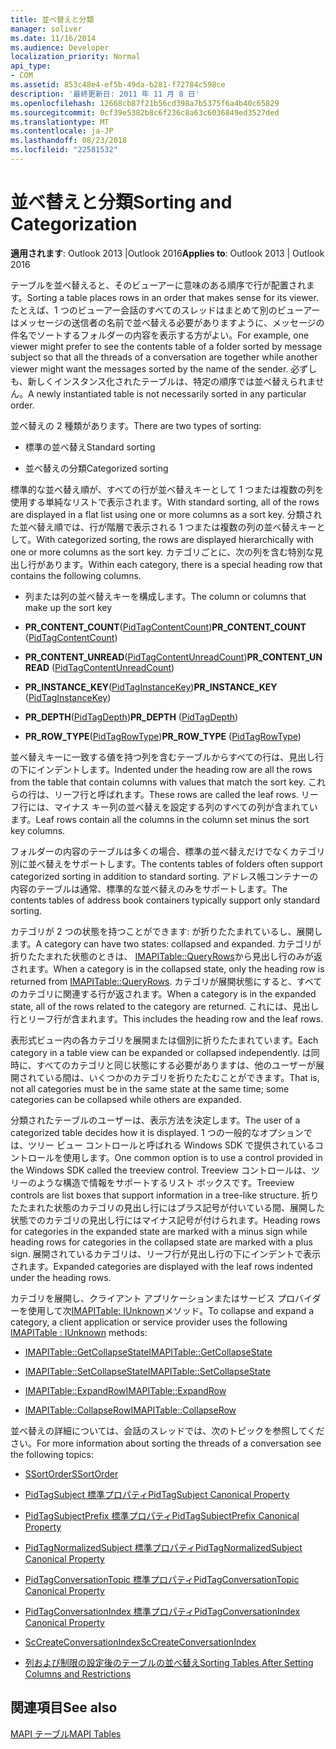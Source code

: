 ```yaml
---
title: 並べ替えと分類
manager: soliver
ms.date: 11/16/2014
ms.audience: Developer
localization_priority: Normal
api_type:
- COM
ms.assetid: 853c48e4-ef5b-49da-b281-f72784c598ce
description: '最終更新日: 2011 年 11 月 8 日'
ms.openlocfilehash: 12668cb87f21b56cd398a7b5375f6a4b40c65829
ms.sourcegitcommit: 0cf39e5382b8c6f236c8a63c6036849ed3527ded
ms.translationtype: MT
ms.contentlocale: ja-JP
ms.lasthandoff: 08/23/2018
ms.locfileid: "22581532"
---
```

# <a name="sorting-and-categorization"></a><span data-ttu-id="5f886-103">並べ替えと分類</span><span class="sxs-lookup"><span data-stu-id="5f886-103">Sorting and Categorization</span></span>

 
  
<span data-ttu-id="5f886-104">**適用されます**: Outlook 2013 |Outlook 2016</span><span class="sxs-lookup"><span data-stu-id="5f886-104">**Applies to**: Outlook 2013 | Outlook 2016</span></span> 
  
<span data-ttu-id="5f886-105">テーブルを並べ替えると、そのビューアーに意味のある順序で行が配置されます。</span><span class="sxs-lookup"><span data-stu-id="5f886-105">Sorting a table places rows in an order that makes sense for its viewer.</span></span> <span data-ttu-id="5f886-106">たとえば、1 つのビューアー会話のすべてのスレッドはまとめて別のビューアーはメッセージの送信者の名前で並べ替える必要がありますように、メッセージの件名でソートするフォルダーの内容を表示する方がよい。</span><span class="sxs-lookup"><span data-stu-id="5f886-106">For example, one viewer might prefer to see the contents table of a folder sorted by message subject so that all the threads of a conversation are together while another viewer might want the messages sorted by the name of the sender.</span></span> <span data-ttu-id="5f886-107">必ずしも、新しくインスタンス化されたテーブルは、特定の順序では並べ替えられません。</span><span class="sxs-lookup"><span data-stu-id="5f886-107">A newly instantiated table is not necessarily sorted in any particular order.</span></span> 
  
<span data-ttu-id="5f886-108">並べ替えの 2 種類があります。</span><span class="sxs-lookup"><span data-stu-id="5f886-108">There are two types of sorting:</span></span>
  
- <span data-ttu-id="5f886-109">標準の並べ替え</span><span class="sxs-lookup"><span data-stu-id="5f886-109">Standard sorting</span></span>
    
- <span data-ttu-id="5f886-110">並べ替えの分類</span><span class="sxs-lookup"><span data-stu-id="5f886-110">Categorized sorting</span></span> 
    
<span data-ttu-id="5f886-111">標準的な並べ替え順が、すべての行が並べ替えキーとして 1 つまたは複数の列を使用する単純なリストで表示されます。</span><span class="sxs-lookup"><span data-stu-id="5f886-111">With standard sorting, all of the rows are displayed in a flat list using one or more columns as a sort key.</span></span> <span data-ttu-id="5f886-112">分類された並べ替え順では、行が階層で表示される 1 つまたは複数の列の並べ替えキーとして。</span><span class="sxs-lookup"><span data-stu-id="5f886-112">With categorized sorting, the rows are displayed hierarchically with one or more columns as the sort key.</span></span> <span data-ttu-id="5f886-113">カテゴリごとに、次の列を含む特別な見出し行があります。</span><span class="sxs-lookup"><span data-stu-id="5f886-113">Within each category, there is a special heading row that contains the following columns.</span></span>
  
- <span data-ttu-id="5f886-114">列または列の並べ替えキーを構成します。</span><span class="sxs-lookup"><span data-stu-id="5f886-114">The column or columns that make up the sort key</span></span>
    
- <span data-ttu-id="5f886-115">**PR_CONTENT_COUNT**([PidTagContentCount](pidtagcontentcount-canonical-property.md))</span><span class="sxs-lookup"><span data-stu-id="5f886-115">**PR_CONTENT_COUNT** ([PidTagContentCount](pidtagcontentcount-canonical-property.md))</span></span>
    
- <span data-ttu-id="5f886-116">**PR_CONTENT_UNREAD**([PidTagContentUnreadCount](pidtagcontentunreadcount-canonical-property.md))</span><span class="sxs-lookup"><span data-stu-id="5f886-116">**PR_CONTENT_UNREAD** ([PidTagContentUnreadCount](pidtagcontentunreadcount-canonical-property.md))</span></span>
    
- <span data-ttu-id="5f886-117">**PR_INSTANCE_KEY**([PidTagInstanceKey](pidtaginstancekey-canonical-property.md))</span><span class="sxs-lookup"><span data-stu-id="5f886-117">**PR_INSTANCE_KEY** ([PidTagInstanceKey](pidtaginstancekey-canonical-property.md))</span></span>
    
- <span data-ttu-id="5f886-118">**PR_DEPTH**([PidTagDepth](pidtagdepth-canonical-property.md))</span><span class="sxs-lookup"><span data-stu-id="5f886-118">**PR_DEPTH** ([PidTagDepth](pidtagdepth-canonical-property.md))</span></span>
    
- <span data-ttu-id="5f886-119">**PR_ROW_TYPE**([PidTagRowType](pidtagrowtype-canonical-property.md))</span><span class="sxs-lookup"><span data-stu-id="5f886-119">**PR_ROW_TYPE** ([PidTagRowType](pidtagrowtype-canonical-property.md))</span></span> 
    
<span data-ttu-id="5f886-120">並べ替えキーに一致する値を持つ列を含むテーブルからすべての行は、見出し行の下にインデントします。</span><span class="sxs-lookup"><span data-stu-id="5f886-120">Indented under the heading row are all the rows from the table that contain columns with values that match the sort key.</span></span> <span data-ttu-id="5f886-121">これらの行は、リーフ行と呼ばれます。</span><span class="sxs-lookup"><span data-stu-id="5f886-121">These rows are called the leaf rows.</span></span> <span data-ttu-id="5f886-122">リーフ行には、マイナス キー列の並べ替えを設定する列のすべての列が含まれています。</span><span class="sxs-lookup"><span data-stu-id="5f886-122">Leaf rows contain all the columns in the column set minus the sort key columns.</span></span> 
  
<span data-ttu-id="5f886-123">フォルダーの内容のテーブルは多くの場合、標準の並べ替えだけでなくカテゴリ別に並べ替えをサポートします。</span><span class="sxs-lookup"><span data-stu-id="5f886-123">The contents tables of folders often support categorized sorting in addition to standard sorting.</span></span> <span data-ttu-id="5f886-124">アドレス帳コンテナーの内容のテーブルは通常、標準的な並べ替えのみをサポートします。</span><span class="sxs-lookup"><span data-stu-id="5f886-124">The contents tables of address book containers typically support only standard sorting.</span></span> 
  
<span data-ttu-id="5f886-125">カテゴリが 2 つの状態を持つことができます: が折りたたまれているし、展開します。</span><span class="sxs-lookup"><span data-stu-id="5f886-125">A category can have two states: collapsed and expanded.</span></span> <span data-ttu-id="5f886-126">カテゴリが折りたたまれた状態のときは、 [IMAPITable::QueryRows](imapitable-queryrows.md)から見出し行のみが返されます。</span><span class="sxs-lookup"><span data-stu-id="5f886-126">When a category is in the collapsed state, only the heading row is returned from [IMAPITable::QueryRows](imapitable-queryrows.md).</span></span> <span data-ttu-id="5f886-127">カテゴリが展開状態にすると、すべてのカテゴリに関連する行が返されます。</span><span class="sxs-lookup"><span data-stu-id="5f886-127">When a category is in the expanded state, all of the rows related to the category are returned.</span></span> <span data-ttu-id="5f886-128">これには、見出し行とリーフ行が含まれます。</span><span class="sxs-lookup"><span data-stu-id="5f886-128">This includes the heading row and the leaf rows.</span></span> 
  
<span data-ttu-id="5f886-129">表形式ビュー内の各カテゴリを展開または個別に折りたたまれています。</span><span class="sxs-lookup"><span data-stu-id="5f886-129">Each category in a table view can be expanded or collapsed independently.</span></span> <span data-ttu-id="5f886-130">は同時に、すべてのカテゴリと同じ状態にする必要がありますは、他のユーザーが展開されている間は、いくつかのカテゴリを折りたたむことができます。</span><span class="sxs-lookup"><span data-stu-id="5f886-130">That is, not all categories must be in the same state at the same time; some categories can be collapsed while others are expanded.</span></span> 
  
<span data-ttu-id="5f886-131">分類されたテーブルのユーザーは、表示方法を決定します。</span><span class="sxs-lookup"><span data-stu-id="5f886-131">The user of a categorized table decides how it is displayed.</span></span> <span data-ttu-id="5f886-132">1 つの一般的なオプションでは、ツリー ビュー コントロールと呼ばれる Windows SDK で提供されているコントロールを使用します。</span><span class="sxs-lookup"><span data-stu-id="5f886-132">One common option is to use a control provided in the Windows SDK called the treeview control.</span></span> <span data-ttu-id="5f886-133">Treeview コントロールは、ツリーのような構造で情報をサポートするリスト ボックスです。</span><span class="sxs-lookup"><span data-stu-id="5f886-133">Treeview controls are list boxes that support information in a tree-like structure.</span></span> <span data-ttu-id="5f886-134">折りたたまれた状態のカテゴリの見出し行にはプラス記号が付いている間、展開した状態でのカテゴリの見出し行にはマイナス記号が付けられます。</span><span class="sxs-lookup"><span data-stu-id="5f886-134">Heading rows for categories in the expanded state are marked with a minus sign while heading rows for categories in the collapsed state are marked with a plus sign.</span></span> <span data-ttu-id="5f886-135">展開されているカテゴリは、リーフ行が見出し行の下にインデントで表示されます。</span><span class="sxs-lookup"><span data-stu-id="5f886-135">Expanded categories are displayed with the leaf rows indented under the heading rows.</span></span> 
  
<span data-ttu-id="5f886-136">カテゴリを展開し、クライアント アプリケーションまたはサービス プロバイダーを使用して次[IMAPITable: IUnknown](imapitableiunknown.md)メソッド。</span><span class="sxs-lookup"><span data-stu-id="5f886-136">To collapse and expand a category, a client application or service provider uses the following [IMAPITable : IUnknown](imapitableiunknown.md) methods:</span></span> 
  
- [<span data-ttu-id="5f886-137">IMAPITable::GetCollapseState</span><span class="sxs-lookup"><span data-stu-id="5f886-137">IMAPITable::GetCollapseState</span></span>](imapitable-getcollapsestate.md)
    
- [<span data-ttu-id="5f886-138">IMAPITable::SetCollapseState</span><span class="sxs-lookup"><span data-stu-id="5f886-138">IMAPITable::SetCollapseState</span></span>](imapitable-setcollapsestate.md)
    
- [<span data-ttu-id="5f886-139">IMAPITable::ExpandRow</span><span class="sxs-lookup"><span data-stu-id="5f886-139">IMAPITable::ExpandRow</span></span>](imapitable-expandrow.md)
    
- [<span data-ttu-id="5f886-140">IMAPITable::CollapseRow</span><span class="sxs-lookup"><span data-stu-id="5f886-140">IMAPITable::CollapseRow</span></span>](imapitable-collapserow.md)
    
<span data-ttu-id="5f886-141">並べ替えの詳細については、会話のスレッドでは、次のトピックを参照してください。</span><span class="sxs-lookup"><span data-stu-id="5f886-141">For more information about sorting the threads of a conversation see the following topics:</span></span>
  
- [<span data-ttu-id="5f886-142">SSortOrder</span><span class="sxs-lookup"><span data-stu-id="5f886-142">SSortOrder</span></span>](ssortorder.md)
    
- [<span data-ttu-id="5f886-143">PidTagSubject 標準プロパティ</span><span class="sxs-lookup"><span data-stu-id="5f886-143">PidTagSubject Canonical Property</span></span>](pidtagsubject-canonical-property.md)
    
- [<span data-ttu-id="5f886-144">PidTagSubjectPrefix 標準プロパティ</span><span class="sxs-lookup"><span data-stu-id="5f886-144">PidTagSubjectPrefix Canonical Property</span></span>](pidtagsubjectprefix-canonical-property.md)
    
- [<span data-ttu-id="5f886-145">PidTagNormalizedSubject 標準プロパティ</span><span class="sxs-lookup"><span data-stu-id="5f886-145">PidTagNormalizedSubject Canonical Property</span></span>](pidtagnormalizedsubject-canonical-property.md)
    
- [<span data-ttu-id="5f886-146">PidTagConversationTopic 標準プロパティ</span><span class="sxs-lookup"><span data-stu-id="5f886-146">PidTagConversationTopic Canonical Property</span></span>](pidtagconversationtopic-canonical-property.md)
    
- [<span data-ttu-id="5f886-147">PidTagConversationIndex 標準プロパティ</span><span class="sxs-lookup"><span data-stu-id="5f886-147">PidTagConversationIndex Canonical Property</span></span>](pidtagconversationindex-canonical-property.md)
    
- [<span data-ttu-id="5f886-148">ScCreateConversationIndex</span><span class="sxs-lookup"><span data-stu-id="5f886-148">ScCreateConversationIndex</span></span>](sccreateconversationindex.md)
    
- [<span data-ttu-id="5f886-149">列および制限の設定後のテーブルの並べ替え</span><span class="sxs-lookup"><span data-stu-id="5f886-149">Sorting Tables After Setting Columns and Restrictions</span></span>](sorting-tables-after-setting-columns-and-restrictions.md)
    
## <a name="see-also"></a><span data-ttu-id="5f886-150">関連項目</span><span class="sxs-lookup"><span data-stu-id="5f886-150">See also</span></span>



[<span data-ttu-id="5f886-151">MAPI テーブル</span><span class="sxs-lookup"><span data-stu-id="5f886-151">MAPI Tables</span></span>](mapi-tables.md)

